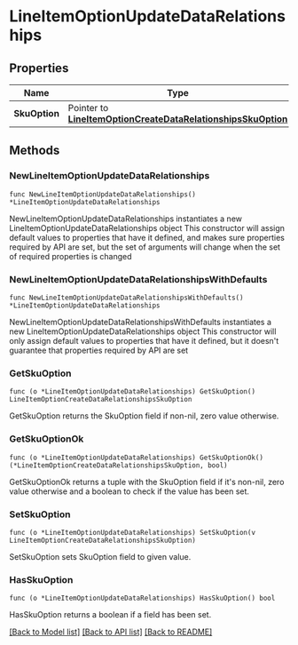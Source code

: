 # LineItemOptionUpdateDataRelationships

## Properties

Name | Type | Description | Notes
------------ | ------------- | ------------- | -------------
**SkuOption** | Pointer to [**LineItemOptionCreateDataRelationshipsSkuOption**](LineItemOptionCreateDataRelationshipsSkuOption.md) |  | [optional] 

## Methods

### NewLineItemOptionUpdateDataRelationships

`func NewLineItemOptionUpdateDataRelationships() *LineItemOptionUpdateDataRelationships`

NewLineItemOptionUpdateDataRelationships instantiates a new LineItemOptionUpdateDataRelationships object
This constructor will assign default values to properties that have it defined,
and makes sure properties required by API are set, but the set of arguments
will change when the set of required properties is changed

### NewLineItemOptionUpdateDataRelationshipsWithDefaults

`func NewLineItemOptionUpdateDataRelationshipsWithDefaults() *LineItemOptionUpdateDataRelationships`

NewLineItemOptionUpdateDataRelationshipsWithDefaults instantiates a new LineItemOptionUpdateDataRelationships object
This constructor will only assign default values to properties that have it defined,
but it doesn't guarantee that properties required by API are set

### GetSkuOption

`func (o *LineItemOptionUpdateDataRelationships) GetSkuOption() LineItemOptionCreateDataRelationshipsSkuOption`

GetSkuOption returns the SkuOption field if non-nil, zero value otherwise.

### GetSkuOptionOk

`func (o *LineItemOptionUpdateDataRelationships) GetSkuOptionOk() (*LineItemOptionCreateDataRelationshipsSkuOption, bool)`

GetSkuOptionOk returns a tuple with the SkuOption field if it's non-nil, zero value otherwise
and a boolean to check if the value has been set.

### SetSkuOption

`func (o *LineItemOptionUpdateDataRelationships) SetSkuOption(v LineItemOptionCreateDataRelationshipsSkuOption)`

SetSkuOption sets SkuOption field to given value.

### HasSkuOption

`func (o *LineItemOptionUpdateDataRelationships) HasSkuOption() bool`

HasSkuOption returns a boolean if a field has been set.


[[Back to Model list]](../README.md#documentation-for-models) [[Back to API list]](../README.md#documentation-for-api-endpoints) [[Back to README]](../README.md)


